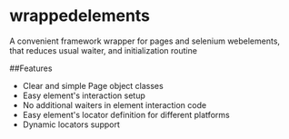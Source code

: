 # wrappedelements
A convenient framework wrapper for pages and selenium webelements, that reduces usual waiter, and initialization routine

##Features
- Clear and simple Page object classes
- Easy element's interaction setup
- No additional waiters in element interaction code
- Easy element's locator definition for different platforms
- Dynamic locators support
